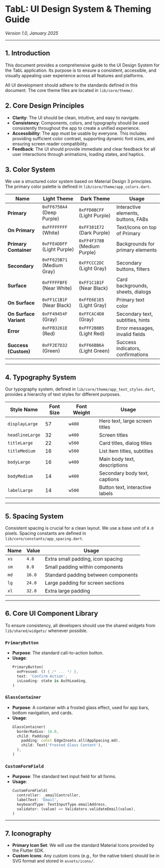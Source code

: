 # TabL: UI Design System & Theming Guide
*Version 1.0, January 2025*

---

## 1. Introduction
This document provides a comprehensive guide to the UI Design System for the TabL application. Its purpose is to ensure a consistent, accessible, and visually appealing user experience across all features and platforms.

All UI development should adhere to the standards defined in this document. The core theme files are located in `lib/core/theme/`.

## 2. Core Design Principles
-   **Clarity**: The UI should be clean, intuitive, and easy to navigate.
-   **Consistency**: Components, colors, and typography should be used consistently throughout the app to create a unified experience.
-   **Accessibility**: The app must be usable by everyone. This includes providing sufficient color contrast, supporting dynamic font sizes, and ensuring screen reader compatibility.
-   **Feedback**: The UI should provide immediate and clear feedback for all user interactions through animations, loading states, and haptics.

## 3. Color System
We use a structured color system based on Material Design 3 principles. The primary color palette is defined in `lib/core/theme/app_colors.dart`.

| Name                 | Light Theme                                   | Dark Theme                                    | Usage                               |
| -------------------- | --------------------------------------------- | --------------------------------------------- | ----------------------------------- |
| **Primary**          | `0xFF6750A4` (Deep Purple)                    | `0xFFD0BCFF` (Light Purple)                   | Interactive elements, buttons, FABs |
| **On Primary**       | `0xFFFFFFFF` (White)                          | `0xFF381E72` (Dark Purple)                    | Text/icons on top of Primary      |
| **Primary Container**| `0xFFEADDFF` (Light Purple)                   | `0xFF4F378B` (Medium Purple)                  | Backgrounds for primary elements  |
| **Secondary**        | `0xFF625B71` (Medium Gray)                    | `0xFFCCC2DC` (Light Gray)                     | Secondary buttons, filters        |
| **Surface**          | `0xFFFFFBFE` (Near White)                     | `0xFF1C1B1F` (Near Black)                     | Card backgrounds, sheets, dialogs |
| **On Surface**       | `0xFF1C1B1F` (Near Black)                     | `0xFFE6E1E5` (Light Gray)                     | Primary text color                |
| **On Surface Variant**| `0xFF49454F` (Gray)                           | `0xFFCAC4D0` (Gray)                           | Secondary text, subtitles, hints  |
| **Error**            | `0xFFB3261E` (Red)                            | `0xFFF2B8B5` (Light Red)                      | Error messages, invalid fields    |
| **Success (Custom)** | `0xFF2E7D32` (Green)                          | `0xFF66BB6A` (Light Green)                    | Success indicators, confirmations |

---

## 4. Typography System
Our typography system, defined in `lib/core/theme/app_text_styles.dart`, provides a hierarchy of text styles for different purposes.

| Style Name          | Font Size | Font Weight | Usage                               |
| ------------------- | --------- | ----------- | ----------------------------------- |
| `displayLarge`      | 57        | `w400`      | Hero text, large screen titles      |
| `headlineLarge`     | 32        | `w400`      | Screen titles                       |
| `titleLarge`        | 22        | `w500`      | Card titles, dialog titles        |
| `titleMedium`       | 16        | `w500`      | List item titles, subtitles       |
| `bodyLarge`         | 16        | `w400`      | Main body text, descriptions      |
| `bodyMedium`        | 14        | `w400`      | Secondary body text, captions     |
| `labelLarge`        | 14        | `w500`      | Button text, interactive labels   |

---

## 5. Spacing System
Consistent spacing is crucial for a clean layout. We use a base unit of `8.0` pixels. Spacing constants are defined in `lib/core/constants/app_spacing.dart`.

| Name    | Value  | Usage                                   |
| ------- | ------ | --------------------------------------- |
| `xs`    | `4.0`  | Extra small padding, icon spacing       |
| `sm`    | `8.0`  | Small padding within components         |
| `md`    | `16.0` | Standard padding between components     |
| `lg`    | `24.0` | Large padding for screen sections       |
| `xl`    | `32.0` | Extra large padding                     |

---

## 6. Core UI Component Library
To ensure consistency, all developers should use the shared widgets from `lib/shared/widgets/` whenever possible.

### `PrimaryButton`
-   **Purpose**: The standard call-to-action button.
-   **Usage**:
    ```dart
    PrimaryButton(
      onPressed: () { /* ... */ },
      text: 'Confirm Action',
      isLoading: state is AuthLoading,
    )
    ```

### `GlassContainer`
-   **Purpose**: A container with a frosted glass effect, used for app bars, bottom navigation, and cards.
-   **Usage**:
    ```dart
    GlassContainer(
      borderRadius: 16.0,
      child: Padding(
        padding: const EdgeInsets.all(AppSpacing.md),
        child: Text('Frosted Glass Content'),
      ),
    )
    ```

### `CustomFormField`
-   **Purpose**: The standard text input field for all forms.
-   **Usage**:
    ```dart
    CustomFormField(
      controller: _emailController,
      labelText: 'Email',
      keyboardType: TextInputType.emailAddress,
      validator: (value) => Validators.validateEmail(value),
    )
    ```
---

## 7. Iconography
-   **Primary Icon Set**: We will use the standard Material Icons provided by the Flutter SDK.
-   **Custom Icons**: Any custom icons (e.g., for the native token) should be in SVG format and stored in `assets/icons/`.
